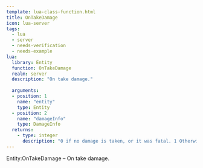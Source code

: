 ```yaml
---
template: lua-class-function.html
title: OnTakeDamage
icon: lua-server
tags:
  - lua
  - server
  - needs-verification
  - needs-example
lua:
  library: Entity
  function: OnTakeDamage
  realm: server
  description: "On take damage."
  
  arguments:
  - position: 1
    name: "entity"
    type: Entity
  - position: 2
    name: "damageInfo"
    type: DamageInfo
  returns:
    - type: integer
      description: "0 if no damage is taken, or it was fatal. 1 Otherwise"
---
```


<div class="lua__search__keywords">
Entity:OnTakeDamage &#x2013; On take damage.
</div>

